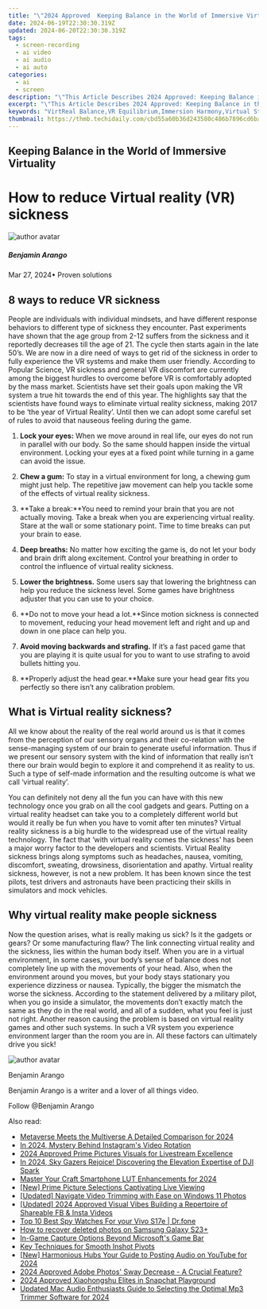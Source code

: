 ```yaml
---
title: "\"2024 Approved  Keeping Balance in the World of Immersive Virtuality\""
date: 2024-06-19T22:30:30.319Z
updated: 2024-06-20T22:30:30.319Z
tags: 
  - screen-recording
  - ai video
  - ai audio
  - ai auto
categories: 
  - ai
  - screen
description: "\"This Article Describes 2024 Approved: Keeping Balance in the World of Immersive Virtuality\""
excerpt: "\"This Article Describes 2024 Approved: Keeping Balance in the World of Immersive Virtuality\""
keywords: "VirtReal Balance,VR Equilibrium,Immersion Harmony,Virtual Stability,Balanced Virtuality,Virtue in VR,Virtual Reality Harmony"
thumbnail: https://thmb.techidaily.com/cbd55a60b36d243580c486b7896cd6baf0fe5a1c6ab330fc24fdad62a19d7e96.jpeg
---
```


## Keeping Balance in the World of Immersive Virtuality

# How to reduce Virtual reality (VR) sickness

![author avatar](https://images.wondershare.com/filmora/article-images/benjamin-arango-author.jpg)

##### Benjamin Arango

 Mar 27, 2024• Proven solutions

## 8 ways to reduce VR sickness

 People are individuals with individual mindsets, and have different response behaviors to different type of sickness they encounter. Past experiments have shown that the age group from 2-12 suffers from the sickness and it reportedly decreases till the age of 21\. The cycle then starts again in the late 50’s. We are now in a dire need of ways to get rid of the sickness in order to fully experience the VR systems and make them user friendly. According to Popular Science, VR sickness and general VR discomfort are currently among the biggest hurdles to overcome before VR is comfortably adopted by the mass market. Scientists have set their goals upon making the VR system a true hit towards the end of this year. The highlights say that the scientists have found ways to eliminate virtual reality sickness, making 2017 to be ‘the year of Virtual Reality’. Until then we can adopt some careful set of rules to avoid that nauseous feeling during the game.

 1. **Lock your eyes:** When we move around in real life, our eyes do not run in parallel with our body. So the same should happen inside the virtual environment. Locking your eyes at a fixed point while turning in a game can avoid the issue.

 2. **Chew a gum:** To stay in a virtual environment for long, a chewing gum might just help. The repetitive jaw movement can help you tackle some of the effects of virtual reality sickness.

 3. **Take a break:**You need to remind your brain that you are not actually moving. Take a break when you are experiencing virtual reality. Stare at the wall or some stationary point. Time to time breaks can put your brain to ease.

 4. **Deep breaths:** No matter how exciting the game is, do not let your body and brain drift along excitement. Control your breathing in order to control the influence of virtual reality sickness.

 5. **Lower the brightness.**  Some users say that lowering the brightness can help you reduce the sickness level. Some games have brightness adjuster that you can use to your choice.

 6. **Do not to move your head a lot.**Since motion sickness is connected to movement, reducing your head movement left and right and up and down in one place can help you.

 7. **Avoid moving backwards and strafing.**  If it’s a fast paced game that you are playing it is quite usual for you to want to use strafing to avoid bullets hitting you.

 8. **Properly adjust the head gear.**Make sure your head gear fits you perfectly so there isn’t any calibration problem.

## What is Virtual reality sickness?

 All we know about the reality of the real world around us is that it comes from the perception of our sensory organs and their co-relation with the sense-managing system of our brain to generate useful information. Thus if we present our sensory system with the kind of information that really isn’t there our brain would begin to explore it and comprehend it as reality to us. Such a type of self-made information and the resulting outcome is what we call ‘virtual reality’.

 You can definitely not deny all the fun you can have with this new technology once you grab on all the cool gadgets and gears. Putting on a virtual reality headset can take you to a completely different world but would it really be fun when you have to vomit after ten minutes? Virtual reality sickness is a big hurdle to the widespread use of the virtual reality technology. The fact that ‘with virtual reality comes the sickness’ has been a major worry factor to the developers and scientists. Virtual Reality sickness brings along symptoms such as headaches, nausea, vomiting, discomfort, sweating, drowsiness, disorientation and apathy. Virtual reality sickness, however, is not a new problem. It has been known since the test pilots, test drivers and astronauts have been practicing their skills in simulators and mock vehicles.

## Why virtual reality make people sickness

 Now the question arises, what is really making us sick? Is it the gadgets or gears? Or some manufacturing flaw? The link connecting virtual reality and the sickness, lies within the human body itself. When you are in a virtual environment, in some cases, your body’s sense of balance does not completely line up with the movements of your head. Also, when the environment around you moves, but your body stays stationary you experience dizziness or nausea. Typically, the bigger the mismatch the worse the sickness. According to the statement delivered by a military pilot, when you go inside a simulator, the movements don’t exactly match the same as they do in the real world, and all of a sudden, what you feel is just not right. Another reason causing the problem is based on virtual reality games and other such systems. In such a VR system you experience environment larger than the room you are in. All these factors can ultimately drive you sick!

![author avatar](https://images.wondershare.com/filmora/article-images/benjamin-arango-author.jpg)

Benjamin Arango

Benjamin Arango is a writer and a lover of all things video.

Follow @Benjamin Arango

<span class="atpl-alsoreadstyle">Also read:</span>
<div><ul>
<li><a href="https://extra-approaches.techidaily.com/metaverse-meets-the-multiverse-a-detailed-comparison-for-2024/"><u>Metaverse Meets the Multiverse  A Detailed Comparison for 2024</u></a></li>
<li><a href="https://extra-approaches.techidaily.com/in-2024-mystery-behind-instagrams-video-rotation/"><u>In 2024, Mystery Behind Instagram's Video Rotation</u></a></li>
<li><a href="https://extra-approaches.techidaily.com/2024-approved-prime-pictures-visuals-for-livestream-excellence/"><u>2024 Approved  Prime Pictures  Visuals for Livestream Excellence</u></a></li>
<li><a href="https://extra-approaches.techidaily.com/in-2024-sky-gazers-rejoice-discovering-the-elevation-expertise-of-dji-spark/"><u>In 2024, Sky Gazers Rejoice! Discovering the Elevation Expertise of DJI Spark</u></a></li>
<li><a href="https://extra-approaches.techidaily.com/master-your-craft-smartphone-lut-enhancements-for-2024/"><u>Master Your Craft  Smartphone LUT Enhancements for 2024</u></a></li>
<li><a href="https://extra-approaches.techidaily.com/new-prime-picture-selections-captivating-live-viewing/"><u>[New] Prime Picture Selections  Captivating Live Viewing</u></a></li>
<li><a href="https://extra-approaches.techidaily.com/updated-navigate-video-trimming-with-ease-on-windows-11-photos/"><u>[Updated] Navigate Video Trimming with Ease on Windows 11 Photos</u></a></li>
<li><a href="https://instagram-clips.techidaily.com/updated-2024-approved-visual-vibes-building-a-repertoire-of-shareable-fb-and-insta-videos/"><u>[Updated] 2024 Approved  Visual Vibes  Building a Repertoire of Shareable FB & Insta Videos</u></a></li>
<li><a href="https://android-location-track.techidaily.com/top-10-best-spy-watches-for-your-vivo-s17e-drfone-by-drfone-virtual-android/"><u>Top 10 Best Spy Watches For your Vivo S17e | Dr.fone</u></a></li>
<li><a href="https://blog-min.techidaily.com/how-to-recover-deleted-photos-on-samsung-galaxy-s23plus-by-stellar-photo-recovery-android-mobile-photo-recover/"><u>How to recover deleted photos on Samsung Galaxy S23+</u></a></li>
<li><a href="https://desktop-recording.techidaily.com/in-game-capture-options-beyond-microsofts-game-bar/"><u>In-Game Capture  Options Beyond Microsoft's Game Bar</u></a></li>
<li><a href="https://extra-information.techidaily.com/key-techniques-for-smooth-inshot-pivots/"><u>Key Techniques for Smooth Inshot Pivots</u></a></li>
<li><a href="https://eaxpv-info.techidaily.com/new-harmonious-hubs-your-guide-to-posting-audio-on-youtube-for-2024/"><u>[New] Harmonious Hubs  Your Guide to Posting Audio on YouTube for 2024</u></a></li>
<li><a href="https://extra-lessons.techidaily.com/2024-approved-adobe-photos-sway-decrease-a-crucial-feature/"><u>2024 Approved  Adobe Photos' Sway Decrease - A Crucial Feature?</u></a></li>
<li><a href="https://snapchat-videos.techidaily.com/2024-approved-xiaohongshu-elites-in-snapchat-playground/"><u>2024 Approved  Xiaohongshu Elites in Snapchat Playground</u></a></li>
<li><a href="https://audio-editing.techidaily.com/updated-mac-audio-enthusiasts-guide-to-selecting-the-optimal-mp3-trimmer-software-for-2024/"><u>Updated Mac Audio Enthusiasts Guide to Selecting the Optimal Mp3 Trimmer Software for 2024</u></a></li>
</ul></div>

<ins class="adsbygoogle"
      style="display:block"
      data-ad-client="ca-pub-7571918770474297"
      data-ad-slot="8358498916"
      data-ad-format="auto"
      data-full-width-responsive="true"></ins>